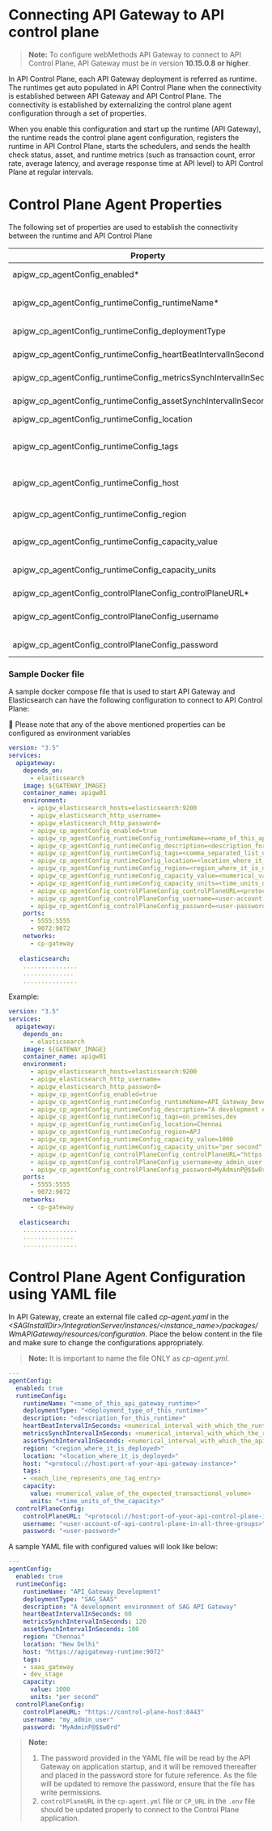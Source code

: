 # Connecting API Gateway to API control plane

> **Note:** To configure webMethods API Gateway to connect to API Control Plane, API Gateway must be in version **10.15.0.8 or higher**. 

In API Control Plane, each API Gateway deployment is referred as runtime. The runtimes get auto populated in API Control Plane when the connectivity is established between API Gateway and API Control Plane.
The connectivity is established by externalizing the control plane agent configuration through a set of properties.

When you enable this configuration and start up the runtime (API Gateway), the runtime reads the control plane agent configuration, registers the runtime in API Control Plane, starts the schedulers, and sends the health check status, asset, and runtime metrics (such as transaction count, error rate, average latency, and average response time at API level) to API Control Plane at regular intervals.

# Control Plane Agent Properties
The following set of properties are used to establish the 
connectivity between the runtime and API Control Plane

| Property        | Default | Description              |
| ------------- |:-------------:|:------------------------------|
| apigw_cp_agentConfig_enabled* | false | This property decides whether the runtime should start communicating with API Control Plane. |
| apigw_cp_agentConfig_runtimeConfig_runtimeName*     |       |   The name of the runtime is used as ID in API Control Plane. This property defines how you want to identify the runtime in API Control Plane. |
| apigw_cp_agentConfig_runtimeConfig_deploymentType | SAG_SAAS      |   The Runtime deployment type. Permitted values are ON_PREMISE,SAG_SAAS,PRIVATE_CLOUD |
| apigw_cp_agentConfig_runtimeConfig_heartBeatIntervalInSeconds | 60 | The duration in seconds in which the runtime has to send health check status to API Control Plane.|
| apigw_cp_agentConfig_runtimeConfig_metricsSynchIntervalInSeconds | 60 | The duration in seconds in which the runtime has to send metrics to API Control Plane.|
| apigw_cp_agentConfig_runtimeConfig_assetSynchIntervalInSeconds | 120 |  The duration in seconds in which the runtime has to synchronize the changes made to the assets to API Control Plane.|
| apigw_cp_agentConfig_runtimeConfig_location |     | The location where the runtime is deployed.  Example: Oregon|
| apigw_cp_agentConfig_runtimeConfig_tags |     | The tag name of the runtime. Tags are used to organize and categorize the runtimes. Multiple tags can be specified by adding comma.Example: `apigw_cp_agentConfig_runtimeConfig_tags= test,local,dev`|
| apigw_cp_agentConfig_runtimeConfig_host|    | The host name of the runtime.Example:`apigw_cp_agentConfig_runtimeConfig_host =demo.apigw-aw-us.webmethods.in`|
| apigw_cp_agentConfig_runtimeConfig_region|    | The region name where the runtime is hosted.Example:`apigw_cp_agentConfig_runtimeConfig_region=AWS-US`|
| apigw_cp_agentConfig_runtimeConfig_capacity_value|    |The number of transaction calls that a runtime can process for the specified duration.|
| apigw_cp_agentConfig_runtimeConfig_capacity_units |    | The duration for which the runtime threshold capacity is defined. Possible values are `per second,per minute,per hour,per day,per week,per month,per year|
| apigw_cp_agentConfig_controlPlaneConfig_controlPlaneURL*|    |The valid URL that is used to access API Control Plane.|
| apigw_cp_agentConfig_controlPlaneConfig_username |    | User name that is used to log in to API Control Plane. Please note that this user should belong to all three groups: API Control Plane administrators, API platform providers, API product managers.|
| apigw_cp_agentConfig_controlPlaneConfig_password |    | Password of the corresponding user name that is used to log into API Control Plane.|

### Sample Docker file
A sample docker compose file that is used to start API Gateway and Elasticsearch can have the following configuration to connect to API Control Plane:

:wave: Please note that any of the above mentioned properties can be configured as environment variables

```yaml
version: "3.5"
services:
  apigateway:
    depends_on:
      - elasticsearch
    image: ${GATEWAY_IMAGE}
    container_name: apigw01
    environment:
      - apigw_elasticsearch_hosts=elasticsearch:9200
      - apigw_elasticsearch_http_username=
      - apigw_elasticsearch_http_password=
      - apigw_cp_agentConfig_enabled=true
      - apigw_cp_agentConfig_runtimeConfig_runtimeName=<name_of_this_api_gateway_runtime>
      - apigw_cp_agentConfig_runtimeConfig_description=<description_for_this_runtime>
      - apigw_cp_agentConfig_runtimeConfig_tags=<comma_separated_list_of_tags>
      - apigw_cp_agentConfig_runtimeConfig_location=<location_where_it_is_deployed>
      - apigw_cp_agentConfig_runtimeConfig_region=<region_where_it_is_deployed>
      - apigw_cp_agentConfig_runtimeConfig_capacity_value=<numerical_value_of_the_expected_transactional_volume>
      - apigw_cp_agentConfig_runtimeConfig_capacity_units=<time_units_of_the_capacity>
      - apigw_cp_agentConfig_controlPlaneConfig_controlPlaneURL=<protocol://host:port-of-your-api-control-plane-instance>
      - apigw_cp_agentConfig_controlPlaneConfig_username=<user-account-of-api-control-plane-in-all-three-groups>
      - apigw_cp_agentConfig_controlPlaneConfig_password=<user-password>
    ports:
      - 5555:5555
      - 9072:9072
    networks:
      - cp-gateway
    
   elasticsearch:
    ...............
    ..............
    ...............
```

Example:
```yaml
version: "3.5"
services:
  apigateway:
    depends_on:
      - elasticsearch
    image: ${GATEWAY_IMAGE}
    container_name: apigw01
    environment:
      - apigw_elasticsearch_hosts=elasticsearch:9200
      - apigw_elasticsearch_http_username=
      - apigw_elasticsearch_http_password=
      - apigw_cp_agentConfig_enabled=true
      - apigw_cp_agentConfig_runtimeConfig_runtimeName=API_Gateway_Development
      - apigw_cp_agentConfig_runtimeConfig_description="A development environment of API Gateway" 
      - apigw_cp_agentConfig_runtimeConfig_tags=on_premises,dev
      - apigw_cp_agentConfig_runtimeConfig_location=Chennai
      - apigw_cp_agentConfig_runtimeConfig_region=APJ
      - apigw_cp_agentConfig_runtimeConfig_capacity_value=1000
      - apigw_cp_agentConfig_runtimeConfig_capacity_units="per second"
      - apigw_cp_agentConfig_controlPlaneConfig_controlPlaneURL="https://control-plane-host:8443"
      - apigw_cp_agentConfig_controlPlaneConfig_username=my_admin_user
      - apigw_cp_agentConfig_controlPlaneConfig_password=MyAdminP@$$w0rd
    ports:
      - 5555:5555
      - 9072:9072
    networks:
      - cp-gateway
    
   elasticsearch:
    ...............
    ..............
    ...............
```

# Control Plane Agent Configuration using YAML file
In API Gateway, create an external file called *cp-agent.yaml* in the *\<SAGInstallDir\>/IntegrationServer/instances/\<instance_name\>/packages/WmAPIGateway/resources/configuration*. Place the below content in the file and make sure to change the configurations appropriately.

> **Note:** It is important to name the file ONLY as *cp-agent.yml*.

```yaml
---
agentConfig:
  enabled: true
  runtimeConfig:
    runtimeName: "<name_of_this_api_gateway_runtime>"
    deploymentType: "<deployment_type_of_this_runtime>"
    description: "<description_for_this_runtime>"
    heartBeatIntervalInSeconds: <numerical_interval_with_which_the_runtime_status_information_is_sent>
    metricsSynchIntervalInSeconds: <numerical_interval_with_which_the_runtime_metrics_are_sent>
    assetSynchIntervalInSeconds: <numerical_interval_with_which_the_apis_are_synchronized>
    region: "<region_where_it_is_deployed>"
    location: "<location_where_it_is_deployed>"
    host: "<protocol://host:port-of-your-api-gateway-instance>"
    tags:
    - <each_line_represents_one_tag_entry>
    capacity:
      value: <numerical_value_of_the_expected_transactional_volume>
      units: "<time_units_of_the_capacity>"
  controlPlaneConfig:
    controlPlaneURL: "<protocol://host:port-of-your-api-control-plane-instance>"
    username: "<user-account-of-api-control-plane-in-all-three-groups>"
    password: "<user-password>"
```

A sample YAML file with configured values will look like below:

```yaml
---
agentConfig:
  enabled: true
  runtimeConfig:
    runtimeName: "API_Gateway_Development"
    deploymentType: "SAG_SAAS"
    description: "A development environment of SAG API Gateway"
    heartBeatIntervalInSeconds: 60
    metricsSynchIntervalInSeconds: 120
    assetSynchIntervalInSeconds: 180
    region: "Chennai"
    location: "New Delhi"
    host: "https://apigateway-runtime:9072"
    tags:
    - saas_gateway
    - dev_stage
    capacity:
      value: 1000
      units: "per second"
  controlPlaneConfig:
    controlPlaneURL: "https://control-plane-host:8443"
    username: "my_admin_user"
    password: "MyAdminP@$$w0rd"
```

> **Note:** 
> 1. The password provided in the YAML file will be read by the API Gateway on application startup, and it will be removed thereafter and placed in the password store for future reference. As the file will be updated to remove the password, ensure that the file has write permissions.
> 2. ```controlPlaneURL``` in the ```cp-agent.yml``` file or ```CP_URL``` in the ```.env``` file should be updated properly to connect to the Control Plane application.